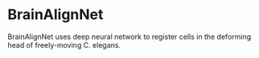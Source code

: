 # BrainAlignNet
BrainAlignNet uses deep neural network to register cells in the deforming head of freely-moving C. elegans.
